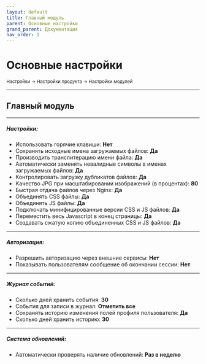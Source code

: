 ```yaml
---
layout: default
title: Главный модуль
parent: Основные настройки
grand_parent: Документация
nav_order: 1
---
```


# Основные настройки

<sub>Настройки → Настройки продукта → Настройки модулей</sub>

---

## Главный модуль

---

##### **Настройки:**

- Использовать горячие клавиши: **Нет**
- Сохранять исходные имена загружаемых файлов: **Да**
- Производить транслитерацию имени файла: **Да**
- Автоматически заменять невалидные символы в именах загружаемых файлов: **Да**
- Контролировать загрузку дубликатов файлов: **Да**
- Качество JPG при масштабировании изображений (в процентах): **80**
- Быстрая отдача файлов через Nginx: **Да**
- Объединять CSS файлы: **Да**
- Объединять JS файлы: **Да**
- Подключать минифицированные версии CSS и JS файлов: **Да**
- Переместить весь Javascript в конец страницы: **Да**
- Создавать сжатую копию объединенных CSS и JS файлов: **Да**

---

##### **Авторизация:**

- Разрешить авторизацию через внешние сервисы: **Нет**
- Показывать пользователям сообщение об окончании сессии: **Нет**

---

##### **Журнал событий:**

- Сколько дней хранить события: **30**
- События для записи в журнал: **Отметить все**
- Сохранять историю изменения полей профиля пользователя: **Да**
- Сколько дней хранить историю: **30**

---

##### **Система обновлений:**

- Автоматически проверять наличие обновлений: **Раз в неделю**

<br>
